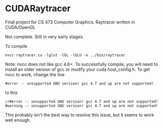 CUDARaytracer
=============

Final project for CS 473 Computer Graphics. Raytracer written in CUDA/OpenGL

Not complete. Still in very early stages.

To compile

    nvcc raytracer.cu -lglut -lGL -lGLU -o ../bin/raytracer

Note: nvcc does not like gcc 4.6+. To successfully compile, you will need to install an older version of gcc or modify your cuda host_config.h. To get nvcc to work, change the line

    #error -- unsupported GNU version! gcc 4.7 and up are not supported!

to this

    //#error -- unsupported GNU version! gcc 4.7 and up are not supported!
    #warning -- unsupported GNU version! gcc 4.7 and up are not supported!

This probably isn't the best way to resolve this issue, but it seems to work well enough.
